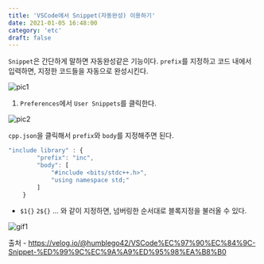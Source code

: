 ```yaml
---
title: 'VSCode에서 Snippet(자동완성) 이용하기'
date: 2021-01-05 16:48:00
category: 'etc'
draft: false
---  
```


`Snippet`은 간단하게 말하면 자동완성같은 기능이다. `prefix`를 지정하고 코드 내에서 입력하면, 지정한 코드들을 자동으로 완성시킨다.

![pic1](https://img1.daumcdn.net/thumb/R1280x0/?scode=mtistory2&fname=https%3A%2F%2Fblog.kakaocdn.net%2Fdn%2FdjvZa1%2FbtqSIZAZ0Of%2FDR1WqZV8eNJRKrTY41RGL0%2Fimg.png)

1. `Preferences`에서 `User Snippets`를 클릭한다.

![pic2](https://img1.daumcdn.net/thumb/R1280x0/?scode=mtistory2&fname=https%3A%2F%2Fblog.kakaocdn.net%2Fdn%2FZ5zaX%2FbtqSDvtXMxa%2FLfM9uHk0UV4AOPeS7CJj7K%2Fimg.png)

`cpp.json`을 클릭해서 `prefix`와 `body`를 지정해주면 된다.

```javascript
"include library" : {
		"prefix": "inc",
		"body": [
			"#include <bits/stdc++.h>",
			"using namespace std;" 
		]
	}
```  
- `$1{}` `2${}` ... 와 같이 지정하면, 넘버링한 순서대로 블록지정을 불러올 수 있다.

![gif1](https://img1.daumcdn.net/thumb/R1280x0/?scode=mtistory2&fname=https%3A%2F%2Fblog.kakaocdn.net%2Fdn%2FcORhUV%2FbtqSELQNu1z%2FZzEKHVtyGidZtCXtCv0C6K%2Fimg.gif)

출처 - https://velog.io/@humblego42/VSCode%EC%97%90%EC%84%9C-Snippet-%ED%99%9C%EC%9A%A9%ED%95%98%EA%B8%B0
